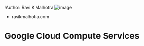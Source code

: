 !Author: Ravi K Malhotra
![image](https://github.com/user-attachments/assets/11c72803-3594-40b4-be92-24800eb25465)
- ravikmalhotra.com                                           
# Google Cloud Compute Services



